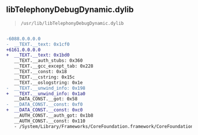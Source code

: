 ## libTelephonyDebugDynamic.dylib

> `/usr/lib/libTelephonyDebugDynamic.dylib`

```diff

-6088.0.0.0.0
-  __TEXT.__text: 0x1cf0
+6161.0.0.0.0
+  __TEXT.__text: 0x1bd0
   __TEXT.__auth_stubs: 0x360
   __TEXT.__gcc_except_tab: 0x228
   __TEXT.__const: 0x18
   __TEXT.__cstring: 0x15c
   __TEXT.__oslogstring: 0x1e
-  __TEXT.__unwind_info: 0x198
+  __TEXT.__unwind_info: 0x1a0
   __DATA_CONST.__got: 0x58
-  __DATA_CONST.__const: 0xf0
+  __DATA_CONST.__const: 0xc0
   __AUTH_CONST.__auth_got: 0x1b8
   __AUTH_CONST.__const: 0x110
   - /System/Library/Frameworks/CoreFoundation.framework/CoreFoundation

```
